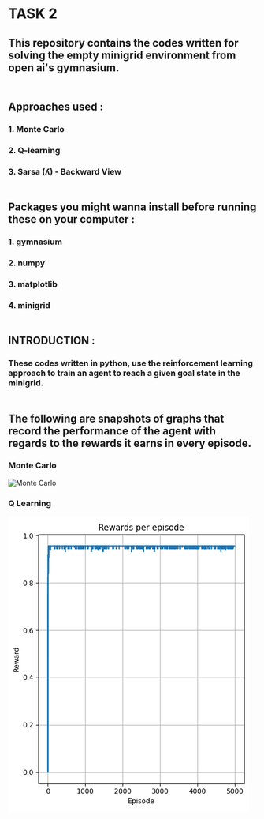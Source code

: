# TASK 2 <br>
## This repository contains the codes written for solving the empty minigrid environment from open ai's gymnasium.<br><br>
## Approaches used :  
### 1. Monte Carlo
### 2. Q-learning
### 3. Sarsa (ʎ) - Backward View <br><br>
## Packages you might wanna install before running these on your computer :  
### 1. gymnasium  
### 2. numpy  
### 3. matplotlib  
### 4. minigrid  <br><br>
## INTRODUCTION :  
### These codes written in python, use the reinforcement learning approach to train an agent to reach a given goal state in the minigrid. <br><br>
## The following are snapshots of graphs that record the performance of the agent with regards to the rewards it earns in every episode.  
### Monte Carlo  
![Monte Carlo]()
### Q Learning  
![Q Learning](https://github.com/TvishaMehta/IV-LABS-SUMMER-INTERN-TASK/blob/5e10a93befc28dccbef0d69e257437714c7c7160/q%20learning.png)
